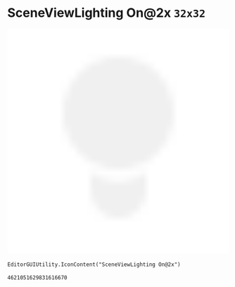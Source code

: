 # SceneViewLighting On@2x `32x32`
<img src="/img/SceneViewLighting%20On@2x.png" width=512 height=512>

``` CSharp
EditorGUIUtility.IconContent("SceneViewLighting On@2x")
```
```
4621051629831616670
```
